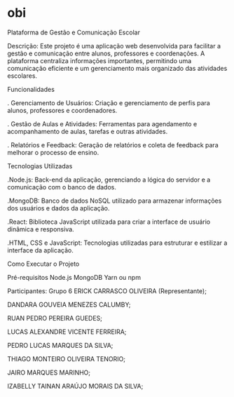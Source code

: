 # obi

Plataforma de Gestão e Comunicação Escolar

Descrição: 
Este projeto é uma aplicação web desenvolvida para facilitar a gestão e comunicação entre alunos, professores e coordenações. A plataforma centraliza informações importantes, permitindo uma comunicação eficiente e um gerenciamento mais organizado das atividades escolares.

Funcionalidades

. Gerenciamento de Usuários: Criação e gerenciamento de perfis para alunos, professores e coordenadores.

. Gestão de Aulas e Atividades: Ferramentas para agendamento e acompanhamento de aulas, tarefas e outras atividades.

. Relatórios e Feedback: Geração de relatórios e coleta de feedback para melhorar o processo de ensino.

Tecnologias Utilizadas

.Node.js: Back-end da aplicação, gerenciando a lógica do servidor e a comunicação com o banco de dados.

.MongoDB: Banco de dados NoSQL utilizado para armazenar informações dos usuários e dados da aplicação.

.React: Biblioteca JavaScript utilizada para criar a interface de usuário dinâmica e responsiva.

.HTML, CSS e JavaScript: Tecnologias utilizadas para estruturar e estilizar a interface da aplicação.

Como Executar o Projeto

Pré-requisitos
Node.js
MongoDB
Yarn ou npm

Participantes: Grupo 6
ERICK CARRASCO OLIVEIRA (Representante);

DANDARA GOUVEIA MENEZES CALUMBY;

RUAN PEDRO PEREIRA GUEDES;

LUCAS ALEXANDRE VICENTE FERREIRA;

PEDRO LUCAS MARQUES DA SILVA;

THIAGO MONTEIRO OLIVEIRA TENORIO;

JAIRO MARQUES MARINHO;

IZABELLY TAINAN ARAÚJO MORAIS DA SILVA;
